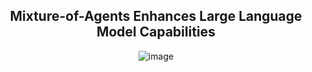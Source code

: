 <div align="center">
     <h2>Mixture-of-Agents Enhances Large Language Model Capabilities</h2>

   ![image](https://github.com/user-attachments/assets/131ef1f8-1a5f-4020-95d7-96361d18944f)






</div>
